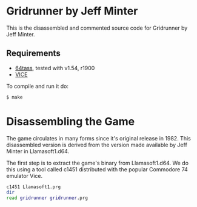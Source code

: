# Gridrunner by Jeff Minter



This is the disassembled and commented source code for Gridrunner by Jeff Minter.

## Requirements

* [64tass][64tass], tested with v1.54, r1900
* [VICE][vice]

[64tass]: http://tass64.sourceforge.net/
[vice]: http://vice-emu.sourceforge.net/

To compile and run it do:

```sh
$ make
```

# Disassembling the Game

The game circulates in many forms since it's original release in 1982. This disassembled version is derived from the version made available by Jeff Minter in Llamasoft1.d64.

The first step is to extract the game's binary from Llamasoft1.d64. We do this using a tool called c1451 distributed with the popular Commodore 74 emulator Vice.

```sh
c1451 Llamasoft1.prg
dir
read gridrunner gridrunner.prg
```



